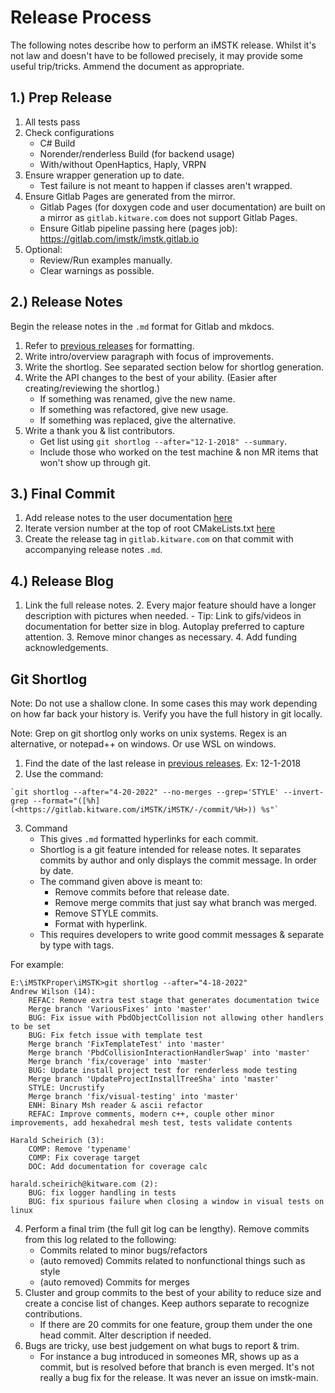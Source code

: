 # Release Process

The following notes describe how to perform an iMSTK release. Whilst it's not law and doesn't have to be followed precisely, it may provide some useful trip/tricks. Ammend the document as appropriate.

## 1.) Prep Release

1. All tests pass
2. Check configurations
    - C# Build
    - Norender/renderless Build (for backend usage)
    - With/without OpenHaptics, Haply, VRPN
3. Ensure wrapper generation up to date.
    - Test failure is not meant to happen if classes aren't wrapped.
4. Ensure Gitlab Pages are generated from the mirror.
    - Gitlab Pages (for doxygen code and user documentation) are built on a mirror as `gitlab.kitware.com` does not support Gitlab Pages.
    - Ensure Gitlab pipeline passing here (pages job): https://gitlab.com/imstk/imstk.gitlab.io
5. Optional:
    - Review/Run examples manually.
    - Clear warnings as possible.

## 2.) Release Notes

Begin the release notes in the `.md` format for Gitlab and mkdocs.

1. Refer to [previous releases](https://gitlab.kitware.com/iMSTK/iMSTK/-/releases) for formatting.
2. Write intro/overview paragraph with focus of improvements.
3. Write the shortlog. See separated section below for shortlog generation.
4. Write the API changes to the best of your ability. (Easier after creating/reviewing the shortlog.)
    - If something was renamed, give the new name.
    - If something was refactored, give new usage.
    - If something was replaced, give the alternative.
5. Write a thank you & list contributors.
    - Get list using `git shortlog --after="12-1-2018" --summary`.
    - Include those who worked on the test machine & non MR items that won't show up through git.

## 3.) Final Commit

1. Add release notes to the user documentation [here](??)
2. Iterate version number at the top of root CMakeLists.txt [here](https://gitlab.kitware.com/iMSTK/iMSTK/-/blob/master/CMakeLists.txt#L2)
3. Create the release tag in `gitlab.kitware.com` on that commit with accompanying release notes `.md`.

## 4.) Release Blog

1. Link the full release notes.
    2. Every major feature should have a longer description with pictures when needed.
        - Tip: Link to gifs/videos in documentation for better size in blog. Autoplay preferred to capture attention.
    3. Remove minor changes as necessary.
    4. Add funding acknowledgements.

## Git Shortlog

Note: Do not use a shallow clone. In some cases this may work depending on how far back your history is. Verify you have the full history in git locally.

Note: Grep on git shortlog only works on unix systems. Regex is an alternative, or notepad++ on windows. Or use WSL on windows.

1. Find the date of the last release in [previous releases](https://gitlab.kitware.com/iMSTK/iMSTK/-/releases). Ex: 12-1-2018
2. Use the command:

```
`git shortlog --after="4-20-2022" --no-merges --grep='STYLE' --invert-grep --format="([%h](<https://gitlab.kitware.com/iMSTK/iMSTK/-/commit/%H>)) %s"`
```

3. Command
    - This gives `.md` formatted hyperlinks for each commit.
    - Shortlog is a git feature intended for release notes. It separates commits by author and only displays the commit message. In order by date.
    - The command given above is meant to:
        - Remove commits before that release date.
        - Remove merge commits that just say what branch was merged.
        - Remove STYLE commits.
        - Format with hyperlink.
    - This requires developers to write good commit messages & separate by type with tags.
    
For example:
```
E:\iMSTKProper\iMSTK>git shortlog --after="4-18-2022"
Andrew Wilson (14):
    REFAC: Remove extra test stage that generates documentation twice
    Merge branch 'VariousFixes' into 'master'
    BUG: Fix issue with PbdObjectCollision not allowing other handlers to be set
    BUG: Fix fetch issue with template test
    Merge branch 'FixTemplateTest' into 'master'
    Merge branch 'PbdCollisionInteractionHandlerSwap' into 'master'
    Merge branch 'fix/coverage' into 'master'
    BUG: Update install project test for renderless mode testing
    Merge branch 'UpdateProjectInstallTreeSha' into 'master'
    STYLE: Uncrustify
    Merge branch 'fix/visual-testing' into 'master'
    ENH: Binary Msh reader & ascii refactor
    REFAC: Improve comments, modern c++, couple other minor improvements, add hexahedral mesh test, tests validate contents

Harald Scheirich (3):
    COMP: Remove 'typename'
    COMP: Fix coverage target
    DOC: Add documentation for coverage calc

harald.scheirich@kitware.com (2):
    BUG: fix logger handling in tests
    BUG: fix spurious failure when closing a window in visual tests on linux
```

4. Perform a final trim (the full git log can be lengthy). Remove commits from this log related to the following:
    - Commits related to minor bugs/refactors
    - (auto removed) Commits related to nonfunctional things such as style
    - (auto removed) Commits for merges
5. Cluster and group commits to the best of your ability to reduce size and create a concise list of changes. Keep authors separate to recognize contributions.
    - If there are 20 commits for one feature, group them under the one head commit. Alter description if needed.
6. Bugs are tricky, use best judgement on what bugs to report & trim.
    - For instance a bug introduced in someones MR, shows up as a commit, but is resolved before that branch is even merged. It's not really a bug fix for the release. It was never an issue on imstk-main.
